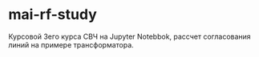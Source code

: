 # mai-rf-study
Курсовой 3его курса СВЧ на Jupyter Notebbok, рассчет согласования линий на примере трансформатора.
